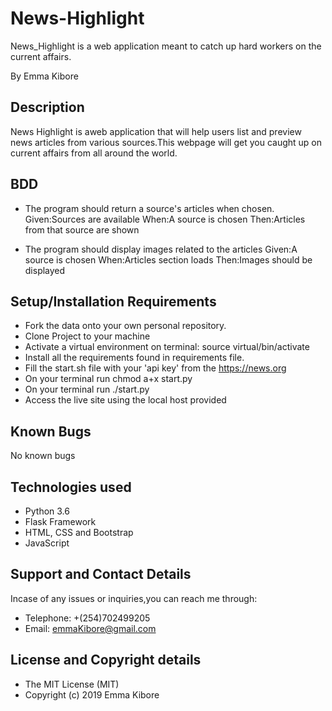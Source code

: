 # News-Highlight
News_Highlight is a web application meant to catch up hard workers on the current affairs.

By Emma Kibore

## Description
News Highlight is aweb application that will help users list and preview news articles from various sources.This webpage will get you caught up on current affairs from all around the world.

## BDD
* The program should return a source's articles when chosen.
  Given:Sources are available
  When:A source is chosen
  Then:Articles from that source are shown

* The program should display images related to the articles
  Given:A source is chosen
  When:Articles section loads
  Then:Images should be displayed  


## Setup/Installation Requirements
* Fork the data onto your own personal repository.
* Clone Project to your machine
* Activate a virtual environment on terminal: source virtual/bin/activate
* Install all the requirements found in requirements file.
* Fill the start.sh file with your 'api key' from the https://news.org
* On your terminal run chmod a+x start.py
* On your terminal run ./start.py
* Access the live site using the local host provided

## Known Bugs
No known bugs

## Technologies used
* Python 3.6
* Flask Framework
* HTML, CSS and Bootstrap
* JavaScript

## Support and Contact Details
Incase of any issues or inquiries,you can reach me through:
* Telephone: +(254)702499205
* Email: emmaKibore@gmail.com

## License and Copyright details
* The MIT License (MIT)
* Copyright (c) 2019 Emma Kibore 